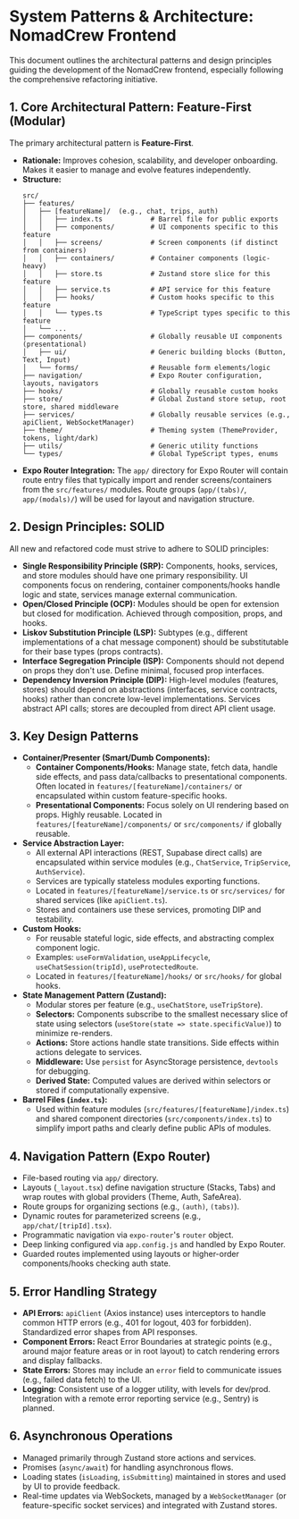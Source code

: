 # System Patterns & Architecture: NomadCrew Frontend

This document outlines the architectural patterns and design principles guiding the development of the NomadCrew frontend, especially following the comprehensive refactoring initiative.

## 1. Core Architectural Pattern: Feature-First (Modular)
The primary architectural pattern is **Feature-First**.
- **Rationale:** Improves cohesion, scalability, and developer onboarding. Makes it easier to manage and evolve features independently.
- **Structure:**
    ```
    src/
    ├── features/
    │   ├── [featureName]/  (e.g., chat, trips, auth)
    │   │   ├── index.ts            # Barrel file for public exports
    │   │   ├── components/         # UI components specific to this feature
    │   │   ├── screens/            # Screen components (if distinct from containers)
    │   │   ├── containers/         # Container components (logic-heavy)
    │   │   ├── store.ts            # Zustand store slice for this feature
    │   │   ├── service.ts          # API service for this feature
    │   │   ├── hooks/              # Custom hooks specific to this feature
    │   │   └── types.ts            # TypeScript types specific to this feature
    │   └── ...
    ├── components/                 # Globally reusable UI components (presentational)
    │   ├── ui/                     # Generic building blocks (Button, Text, Input)
    │   └── forms/                  # Reusable form elements/logic
    ├── navigation/                 # Expo Router configuration, layouts, navigators
    ├── hooks/                      # Globally reusable custom hooks
    ├── store/                      # Global Zustand store setup, root store, shared middleware
    ├── services/                   # Globally reusable services (e.g., apiClient, WebSocketManager)
    ├── theme/                      # Theming system (ThemeProvider, tokens, light/dark)
    ├── utils/                      # Generic utility functions
    └── types/                      # Global TypeScript types, enums
    ```
- **Expo Router Integration:** The `app/` directory for Expo Router will contain route entry files that typically import and render screens/containers from the `src/features/` modules. Route groups (`app/(tabs)/`, `app/(modals)/`) will be used for layout and navigation structure.

## 2. Design Principles: SOLID
All new and refactored code must strive to adhere to SOLID principles:
*   **Single Responsibility Principle (SRP):** Components, hooks, services, and store modules should have one primary responsibility. UI components focus on rendering, container components/hooks handle logic and state, services manage external communication.
*   **Open/Closed Principle (OCP):** Modules should be open for extension but closed for modification. Achieved through composition, props, and hooks.
*   **Liskov Substitution Principle (LSP):** Subtypes (e.g., different implementations of a chat message component) should be substitutable for their base types (props contracts).
*   **Interface Segregation Principle (ISP):** Components should not depend on props they don't use. Define minimal, focused prop interfaces.
*   **Dependency Inversion Principle (DIP):** High-level modules (features, stores) should depend on abstractions (interfaces, service contracts, hooks) rather than concrete low-level implementations. Services abstract API calls; stores are decoupled from direct API client usage.

## 3. Key Design Patterns
*   **Container/Presenter (Smart/Dumb Components):**
    *   **Container Components/Hooks:** Manage state, fetch data, handle side effects, and pass data/callbacks to presentational components. Often located in `features/[featureName]/containers/` or encapsulated within custom feature-specific hooks.
    *   **Presentational Components:** Focus solely on UI rendering based on props. Highly reusable. Located in `features/[featureName]/components/` or `src/components/` if globally reusable.
*   **Service Abstraction Layer:**
    *   All external API interactions (REST, Supabase direct calls) are encapsulated within service modules (e.g., `ChatService`, `TripService`, `AuthService`).
    *   Services are typically stateless modules exporting functions.
    *   Located in `features/[featureName]/service.ts` or `src/services/` for shared services (like `apiClient.ts`).
    *   Stores and containers use these services, promoting DIP and testability.
*   **Custom Hooks:**
    *   For reusable stateful logic, side effects, and abstracting complex component logic.
    *   Examples: `useFormValidation`, `useAppLifecycle`, `useChatSession(tripId)`, `useProtectedRoute`.
    *   Located in `features/[featureName]/hooks/` or `src/hooks/` for global hooks.
*   **State Management Pattern (Zustand):**
    *   Modular stores per feature (e.g., `useChatStore`, `useTripStore`).
    *   **Selectors:** Components subscribe to the smallest necessary slice of state using selectors (`useStore(state => state.specificValue)`) to minimize re-renders.
    *   **Actions:** Store actions handle state transitions. Side effects within actions delegate to services.
    *   **Middleware:** Use `persist` for AsyncStorage persistence, `devtools` for debugging.
    *   **Derived State:** Computed values are derived within selectors or stored if computationally expensive.
*   **Barrel Files (`index.ts`):**
    *   Used within feature modules (`src/features/[featureName]/index.ts`) and shared component directories (`src/components/index.ts`) to simplify import paths and clearly define public APIs of modules.

## 4. Navigation Pattern (Expo Router)
*   File-based routing via `app/` directory.
*   Layouts (`_layout.tsx`) define navigation structure (Stacks, Tabs) and wrap routes with global providers (Theme, Auth, SafeArea).
*   Route groups for organizing sections (e.g., `(auth)`, `(tabs)`).
*   Dynamic routes for parameterized screens (e.g., `app/chat/[tripId].tsx`).
*   Programmatic navigation via `expo-router`'s `router` object.
*   Deep linking configured via `app.config.js` and handled by Expo Router.
*   Guarded routes implemented using layouts or higher-order components/hooks checking auth state.

## 5. Error Handling Strategy
*   **API Errors:** `apiClient` (Axios instance) uses interceptors to handle common HTTP errors (e.g., 401 for logout, 403 for forbidden). Standardized error shapes from API responses.
*   **Component Errors:** React Error Boundaries at strategic points (e.g., around major feature areas or in root layout) to catch rendering errors and display fallbacks.
*   **State Errors:** Stores may include an `error` field to communicate issues (e.g., failed data fetch) to the UI.
*   **Logging:** Consistent use of a logger utility, with levels for dev/prod. Integration with a remote error reporting service (e.g., Sentry) is planned.

## 6. Asynchronous Operations
*   Managed primarily through Zustand store actions and services.
*   Promises (`async/await`) for handling asynchronous flows.
*   Loading states (`isLoading`, `isSubmitting`) maintained in stores and used by UI to provide feedback.
*   Real-time updates via WebSockets, managed by a `WebSocketManager` (or feature-specific socket services) and integrated with Zustand stores. 